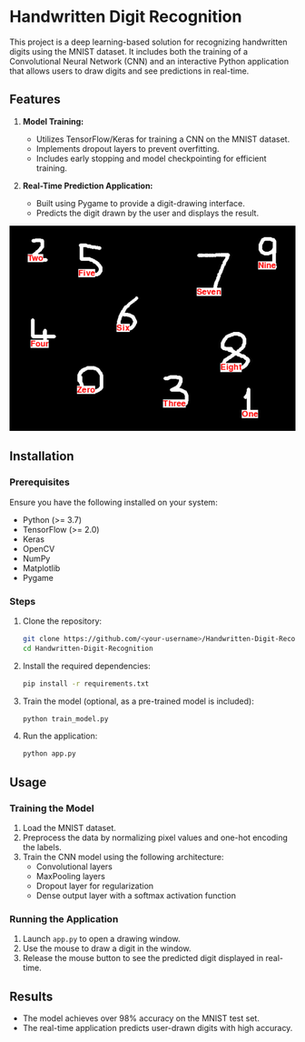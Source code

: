 # Handwritten Digit Recognition

This project is a deep learning-based solution for recognizing handwritten digits using the MNIST dataset. It includes both the training of a Convolutional Neural Network (CNN) and an interactive Python application that allows users to draw digits and see predictions in real-time.

## Features

1. **Model Training:**
   - Utilizes TensorFlow/Keras for training a CNN on the MNIST dataset.
   - Implements dropout layers to prevent overfitting.
   - Includes early stopping and model checkpointing for efficient training.

2. **Real-Time Prediction Application:**
   - Built using Pygame to provide a digit-drawing interface.
   - Predicts the digit drawn by the user and displays the result.
  
![Handwritten Digit Sample](example.png)

## Installation

### Prerequisites

Ensure you have the following installed on your system:

- Python (>= 3.7)
- TensorFlow (>= 2.0)
- Keras
- OpenCV
- NumPy
- Matplotlib
- Pygame

### Steps

1. Clone the repository:
   ```bash
   git clone https://github.com/<your-username>/Handwritten-Digit-Recognition.git
   cd Handwritten-Digit-Recognition
   ```
2. Install the required dependencies:
   ```bash
   pip install -r requirements.txt
   ```
3. Train the model (optional, as a pre-trained model is included):
   ```bash
   python train_model.py
   ```
4. Run the application:
   ```bash
   python app.py
   ```
## Usage

### Training the Model

1. Load the MNIST dataset.
2. Preprocess the data by normalizing pixel values and one-hot encoding the labels.
3. Train the CNN model using the following architecture:
   - Convolutional layers
   - MaxPooling layers
   - Dropout layer for regularization
   - Dense output layer with a softmax activation function

### Running the Application

1. Launch `app.py` to open a drawing window.
2. Use the mouse to draw a digit in the window.
3. Release the mouse button to see the predicted digit displayed in real-time.

## Results

- The model achieves over 98% accuracy on the MNIST test set.
- The real-time application predicts user-drawn digits with high accuracy.


